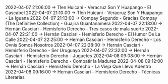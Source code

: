 2022-04-07 21:06:00 -> Tlen Huicani - Veracruz Son Y Huapango - El Cascabel
2022-04-07 21:10:00 -> Tlen Huicani - Veracruz Son Y Huapango - La Iguana
2022-04-07 21:13:00 -> Compay Segundo - Gracias Compay (The Definitive Collection) - Guajira Guantanamera
2022-04-07 22:18:00 -> Hernán Casciari - Hemisferio Derecho - Tres casos de mala suerte
2022-04-07 22:21:00 -> Hernán Casciari - Hemisferio Derecho - El Humor De La Calle
2022-04-07 22:25:00 -> Hernán Casciari - Hemisferio Derecho - Los Ovnis Somos Nosotros
2022-04-07 22:28:00 -> Hernán Casciari - Hemisferio Derecho - Ser Uruguayo
2022-04-07 22:32:00 -> Hernán Casciari - Hemisferio Derecho - Juguetes
2022-04-08 09:08:00 -> Hernán Casciari - Hemisferio Derecho - Combatir la Madurez
2022-04-08 09:12:00 -> Hernán Casciari - Hemisferio Derecho - La Vieja Que Llevo Adentro
2022-04-08 09:16:00 -> Hernán Casciari - Hemisferio Derecho - Técnicas Literarias

